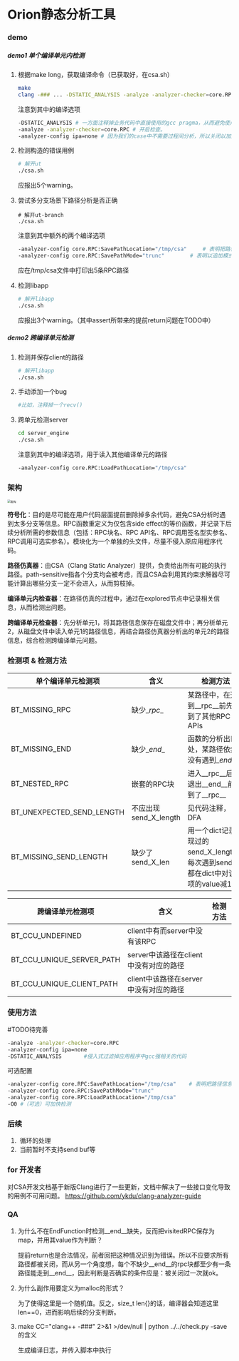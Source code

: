 # Orion静态分析工具

### demo

##### demo1 单个编译单元内检测

1. 根据make long，获取编译命令（已获取好，在csa.sh）

   ```bash
   make
   clang -### ... -DSTATIC_ANALYSIS -analyze -analyzer-checker=core.RPC -analyzer-config ipa=none
   ```

   注意到其中的编译选项

   ```bash
   -DSTATIC_ANALYSIS # 一方面注释掉业务代码中直接使用的gcc pragma，从而避免使用clang时报warning；另一方面使能符号化头文件。
   -analyze -analyzer-checker=core.RPC # 开启检查。
   -analyzer-config ipa=none # 因为我们的case中不需要过程间分析，所以关闭以加速。
   ```

2. 检测构造的错误用例

   ```bash
   # 解开ut
   ./csa.sh
   ```

   应报出5个warning。

3. 尝试多分支场景下路径分析是否正确

   ```shell
   # 解开ut-branch
   ./csa.sh
   ```

   注意到其中额外的两个编译选项

   ```bash
   -analyzer-config core.RPC:SavePathLocation="/tmp/csa"	 # 表明把路径信息写入到/tmp/csa中
   -analyzer-config core.RPC:SavePathMode="trunc"  		 # 表明以追加模式写入
   ```

   应在/tmp/csa文件中打印出5条RPC路径

4. 检测libapp

   ```bash
   # 解开libapp
   ./csa.sh
   ```

   应报出3个warning。（其中assert所带来的提前return问题在TODO中）

##### demo2 跨编译单元检测

 1. 检测并保存client的路径

    ```bash
    # 解开libapp
    ./csa.sh
    ```

 2. 手动添加一个bug

    ```bash
    #比如，注释掉一个recv()
    ```

 3. 跨单元检测server

    ```bash
    cd server_engine
    ./csa.sh
    ```

    注意到其中的编译选项，用于读入其他编译单元的路径

    ```bash
    -analyzer-config core.RPC:LoadPathLocation="/tmp/csa"
    ```



### 架构

<img src="https://10.10.1.121/duyunkai/llvm-project/-/blob/master/arch.png" alt="架构" style="zoom:44%;" />

**符号化**：目的是尽可能在用户代码层面提前删除掉多余代码，避免CSA分析时遇到太多分支等信息。RPC函数重定义为仅包含side effect的等价函数，并记录下后续分析所需的参数信息（包括：RPC块名、RPC API名、RPC调用签名型实参名、RPC调用可选实参名）。模块化为一个单独的头文件，尽量不侵入原应用程序代码。

**路径仿真器**：由CSA（Clang Static Analyzer）提供，负责给出所有可能的执行路径。path-sensitive指各个分支均会被考虑，而且CSA会利用其约束求解器尽可能计算出哪些分支一定不会进入，从而剪枝掉。

**编译单元内检查器**：在路径仿真的过程中，通过在explored节点中记录相关信息，从而检测出问题。

**跨编译单元检查器**：先分析单元1，将其路径信息保存在磁盘文件中；再分析单元2，从磁盘文件中读入单元1的路径信息，再结合路径仿真器分析出的单元2的路径信息，综合检测跨编译单元问题。



### 检测项 & 检测方法

| 单个编译单元检测项        | 含义                  | 检测方法                                                     |
| ------------------------- | --------------------- | ------------------------------------------------------------ |
| BT_MISSING_RPC            | 缺少\__rpc__          | 某路径中，在遇到\__rpc__前先遇到了其他RPC APIs               |
| BT_MISSING_END            | 缺少\__end__          | 函数的分析出口处，某路径依然没有遇到\__end__                 |
| BT_NESTED_RPC             | 嵌套的RPC块           | 进入\_\_rpc\_\_后，退出\_\_end\_\_前遇到了\_\_rpc\_\_        |
| BT_UNEXPECTED_SEND_LENGTH | 不应出现send_X_length | 见代码注释，DFA                                              |
| BT_MISSING_SEND_LENGTH    | 缺少了send_X_len      | 用一个dict记录出现过的send_X_length，每次遇到send_X都在dict中对该表项的value减1 |

| 跨编译单元检测项          | 含义                                   | 检测方法 |
| ------------------------- | -------------------------------------- | -------- |
| BT_CCU_UNDEFINED          | client中有而server中没有该RPC          |          |
| BT_CCU_UNIQUE_SERVER_PATH | server中该路径在client中没有对应的路径 |          |
| BT_CCU_UNIQUE_CLIENT_PATH | client中该路径在server中没有对应的路径 |          |



### 使用方法

#TODO待完善

```bash
-analyze -analyzer-checker=core.RPC
-analyzer-config ipa=none
-DSTATIC_ANALYSIS 		#侵入式过滤掉应用程序中gcc强相关的代码
```

可选配置

```bash
-analyzer-config core.RPC:SavePathLocation="/tmp/csa"	 # 表明把路径信息写入到/tmp/csa中
-analyzer-config core.RPC:SavePathMode="trunc"
-analyzer-config core.RPC:LoadPathLocation="/tmp/csa"
-O0	#（可选）可加快检测
```

### 后续

1. ​	循环的处理
2. ​	当前暂时不支持send buf等

### for 开发者

对CSA开发文档基于新版Clang进行了一些更新，文档中解决了一些接口变化导致的用例不可用问题。 https://github.com/ykdu/clang-analyzer-guide



### QA

1. 为什么不在EndFunction时检测\_\_end\_\_缺失，反而把visitedRPC保存为map，并用其value作为判断？

   提前return也是合法情况，前者回把这种情况识别为错误。所以不应要求所有路径都被关闭，而从另一个角度想，每个不缺少\_\_end\_\_的rpc块都至少有一条路径能走到\_\_end\_\_，因此判断是否确实的条件应是：被关闭过一次就ok。
   
2. 为什么副作用要定义为malloc的形式？

   为了使得这里是一个随机值。反之，size_t len{}的话，编译器会知道这里len==0，进而影响后续的分支判断。

3. make CC="clang++ -###" 2>&1 >/dev/null | python ../../check.py -save 的含义

   生成编译日志，并传入脚本中执行
